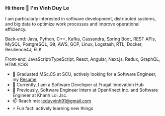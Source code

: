 ### Hi there 👋 I'm Vinh Duy Le

I am particularly interested in software development, distributed systems, and big data to optimize work processes and improve operational efficiency.

Back-end: Java, Python, C++, Kafka, Cassandra, Spring Boot, REST APIs, MySQL, PostgreSQL, Git, AWS, GCP, Linux, Logstash, RTL, Docker, Resilience4J, ELK

Front-end: JavaScript/TypeScript, React, Angular, Next.js, Redux, GraphQL, HTML/CSS

- 🤔 Graduated MSc.CS at SCU, actively looking for a Software Engineer, my [Resume](https://drive.google.com/file/d/1yldyLDvo1yI3FjCKdEMR0g)
- 🔭 Currently, I am a Software Developer at Frugal Innovation Hub
- 🌱 Previously, Software Engineer Intern at OpenKnect Inc. and Software Engineer at Khanh Loi Jsc.
- 📫 Reach me: leduyvinh91@gmail.com
- ⚡ Fun fact: actively learning new things

